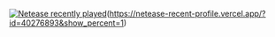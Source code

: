 [![Netease recently played](https://netease-recent-profile.vercel.app/?id=40276893&theme=light)](https://netease-recent-profile.vercel.app/?id=40276893&theme=light)(https://netease-recent-profile.vercel.app/?id=40276893&show_percent=1)

